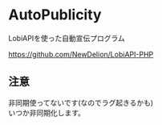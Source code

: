 # AutoPublicity
LobiAPIを使った自動宣伝プログラム  

https://github.com/NewDelion/LobiAPI-PHP

## 注意
非同期使ってないです(なのでラグ起きるかも)  
いつか非同期化します。
